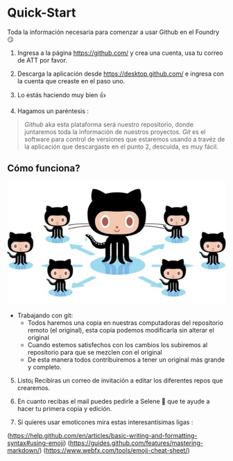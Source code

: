 # Quick-Start
Toda la información necesaria para comenzar a usar Github en el Foundry :smirk:

1. Ingresa a la página https://github.com/ y crea una cuenta, usa tu correo de ATT por favor.

2. Descarga la aplicación desde https://desktop.github.com/ e ingresa con la cuenta que creaste en el paso uno.

3. Lo estás haciendo muy bien :thumbsup:

4. Hagamos un paréntesis :
> *Github* aka esta plataforma será nuestro repositorio, donde juntaremos toda la información de nuestros proyectos. 
> *Git* es el software para control de versiones que estaremos usando a travéz de la aplicación que descargaste en el punto 2, descuida, es muy fácil.

## Cómo funciona?

![GitHubLogo](/images/github_gatitos.jpg)
* Trabajando con git:
  * Todos haremos una copia en nuestras computadoras del repositorio remoto (el original), esta copia podemos modificarla sin alterar el original
  * Cuando estemos satisfechos con los cambios los subiremos al repositorio para que se mezclen con el original
  * De esta manera todos contribuiremos a tener un original más grande y completo.

5. Listo¡ Recibiras un correo de invitación a editar los diferentes repos que crearemos.

6. En cuanto recibas el mail puedes pedirle a Selene :metal: que te ayude a hacer tu primera copia y edición.

7. Si quieres usar emoticones mira estas interesantísimas ligas : 

 (https://help.github.com/en/articles/basic-writing-and-formatting-syntax#using-emoji)
  (https://guides.github.com/features/mastering-markdown/)
  (https://www.webfx.com/tools/emoji-cheat-sheet/)



